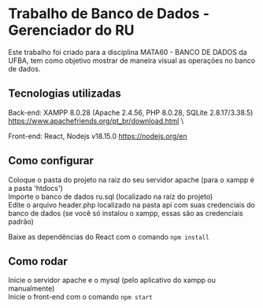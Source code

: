 # Trabalho de Banco de Dados - Gerenciador do RU


Este trabalho foi criado para a disciplina MATA60 - BANCO DE DADOS da UFBA, tem como objetivo mostrar de maneira visual as operações no banco de dados.


## Tecnologias utilizadas
Back-end: XAMPP 8.0.28 (Apache 2.4.56, PHP 8.0.28, SQLite 2.8.17/3.38.5) https://www.apachefriends.org/pt_br/download.html \


Front-end: React, Nodejs v18.15.0 https://nodejs.org/en


## Como configurar
Coloque o pasta do projeto na raiz do seu servidor apache (para o xampp é a pasta 'htdocs') \
Importe o banco de dados ru.sql (localizado na raiz do projeto) \
Edite o arquivo header.php localizado na pasta api com suas credenciais do banco de dados (se você só instalou o xampp, essas são as credenciais padrão)


Baixe as dependências do React com o comando `npm install`


## Como rodar
Inicie o servidor apache e o mysql (pelo aplicativo do xampp ou manualmente) \
Inicie o front-end com o comando `npm start`